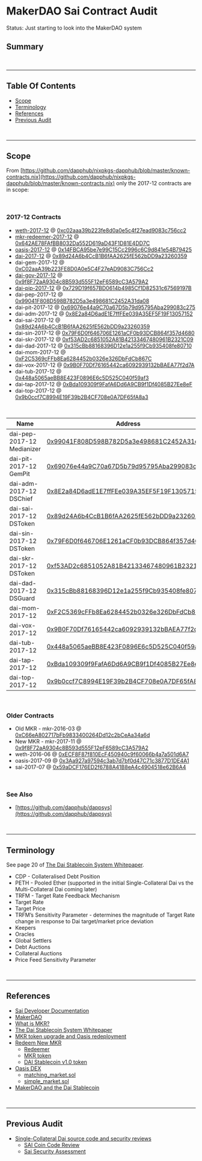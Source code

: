 # MakerDAO Sai Contract Audit

Status: Just starting to look into the MakerDAO system

## Summary

<br />

<hr />

## Table Of Contents

* [Scope](#scope)
* [Terminology](#terminology)
* [References](#references)
* [Previous Audit](#previous-audit)

<br />

<hr />

## Scope

From [https://github.com/dapphub/nixpkgs-dapphub/blob/master/known-contracts.nix](https://github.com/dapphub/nixpkgs-dapphub/blob/master/known-contracts.nix)
only the 2017-12 contracts are in scope:

<br />

### 2017-12 Contracts
* [weth-2017-12](deployed-contracts/WETH9-0xC02aaA39b223FE8D0A0e5C4F27eAD9083C756Cc2.sol) @ [0xc02aaa39b223fe8d0a0e5c4f27ead9083c756cc2](https://etherscan.io/address/0xc02aaa39b223fe8d0a0e5c4f27ead9083c756cc2#code)
* [mkr-redeemer-2017-12](deployed-contracts/Redeemer-0x642AE78FAfBB8032Da552D619aD43F1D81E4DD7C.sol) @ [0x642AE78FAfBB8032Da552D619aD43F1D81E4DD7C](https://etherscan.io/address/0x642AE78FAfBB8032Da552D619aD43F1D81E4DD7C#code)
* [oasis-2017-12](deployed-contracts/MatchingMarket-0x14FBCA95be7e99C15Cc2996c6C9d841e54B79425.sol) @ [0x14FBCA95be7e99C15Cc2996c6C9d841e54B79425](https://etherscan.io/address/0x14FBCA95be7e99C15Cc2996c6C9d841e54B79425#code)
* [dai-2017-12](DaiStableCoin-0x89d24A6b4CcB1B6fAA2625fE562bDD9a23260359.sol) @ [0x89d24A6b4CcB1B6fAA2625fE562bDD9a23260359](https://etherscan.io/address/0x89d24A6b4CcB1B6fAA2625fE562bDD9a23260359#code)
* dai-gem-2017-12 @ [0xC02aaA39b223FE8D0A0e5C4F27eAD9083C756Cc2](https://etherscan.io/address/0xC02aaA39b223FE8D0A0e5C4F27eAD9083C756Cc2#code)
* [dai-gov-2017-12](deployed-contracts/MakerToken-0x9f8F72aA9304c8B593d555F12eF6589cC3A579A2.sol) @ [0x9f8F72aA9304c8B593d555F12eF6589cC3A579A2](https://etherscan.io/address/0x9f8F72aA9304c8B593d555F12eF6589cC3A579A2#code)
* [dai-pip-2017-12](deployed-contracts/Medianizer-0x729D19f657BD0614b4985Cf1D82531c67569197B.sol) @ [0x729D19f657BD0614b4985Cf1D82531c67569197B](https://etherscan.io/address/0x729D19f657BD0614b4985Cf1D82531c67569197B#code)
* dai-pep-2017-12 @ [0x99041F808D598B782D5a3e498681C2452A31da08](https://etherscan.io/address/0x99041F808D598B782D5a3e498681C2452A31da08#code)
* dai-pit-2017-12 @ [0x69076e44a9C70a67D5b79d95795Aba299083c275](https://etherscan.io/address/0x69076e44a9C70a67D5b79d95795Aba299083c275#code)
* dai-adm-2017-12 @ [0x8E2a84D6adE1E7ffFEe039A35EF5F19F13057152](https://etherscan.io/address/0x8E2a84D6adE1E7ffFEe039A35EF5F19F13057152#code)
* dai-sai-2017-12 @ [0x89d24A6b4CcB1B6fAA2625fE562bDD9a23260359](https://etherscan.io/address/0x89d24A6b4CcB1B6fAA2625fE562bDD9a23260359#code)
* dai-sin-2017-12 @ [0x79F6D0f646706E1261aCF0b93DCB864f357d4680](https://etherscan.io/address/0x79F6D0f646706E1261aCF0b93DCB864f357d4680#code)
* dai-skr-2017-12 @ [0xf53AD2c6851052A81B42133467480961B2321C09](https://etherscan.io/address/0xf53AD2c6851052A81B42133467480961B2321C09#code)
* dai-dad-2017-12 @ [0x315cBb88168396D12e1a255f9Cb935408fe80710](https://etherscan.io/address/0x315cBb88168396D12e1a255f9Cb935408fe80710#code)
* dai-mom-2017-12 @ [0xF2C5369cFFb8Ea6284452b0326e326DbFdCb867C](https://etherscan.io/address/0xF2C5369cFFb8Ea6284452b0326e326DbFdCb867C#code)
* dai-vox-2017-12 @ [0x9B0F70Df76165442ca6092939132bBAEA77f2d7A](https://etherscan.io/address/0x9B0F70Df76165442ca6092939132bBAEA77f2d7A#code)
* dai-tub-2017-12 @ [0x448a5065aeBB8E423F0896E6c5D525C040f59af3](https://etherscan.io/address/0x448a5065aeBB8E423F0896E6c5D525C040f59af3#code)
* dai-tap-2017-12 @ [0xBda109309f9FafA6Dd6A9CB9f1Df4085B27Ee8eF](https://etherscan.io/address/0xBda109309f9FafA6Dd6A9CB9f1Df4085B27Ee8eF#code)
* dai-top-2017-12 @ [0x9b0ccf7C8994E19F39b2B4CF708e0A7DF65fA8a3](https://etherscan.io/address/0x9b0ccf7C8994E19F39b2B4CF708e0A7DF65fA8a3#code)

<br />

Name | Address | Code | JS
--- | --- | --- | ---
dai-pep-2017-12<br />Medianizer | [0x99041F808D598B782D5a3e498681C2452A31da08](https://etherscan.io/address/0x99041F808D598B782D5a3e498681C2452A31da08#code) | [MedianizerPep.sol](deployed-contracts/MedianizerPep-0x99041F808D598B782D5a3e498681C2452A31da08.sol) | [MedianizerPep.js](deployed-contracts/MedianizerPep-0x99041F808D598B782D5a3e498681C2452A31da08.js)
dai-pit-2017-12<br />GemPit | [0x69076e44a9C70a67D5b79d95795Aba299083c275](https://etherscan.io/address/0x69076e44a9C70a67D5b79d95795Aba299083c275#code) | [GemPit.sol](deployed-contracts/GemPit-0x69076e44a9C70a67D5b79d95795Aba299083c275.sol) | [GemPit.js](deployed-contracts/GemPit-0x69076e44a9C70a67D5b79d95795Aba299083c275.js)
dai-adm-2017-12<br />DSChief | [0x8E2a84D6adE1E7ffFEe039A35EF5F19F13057152](https://etherscan.io/address/0x8E2a84D6adE1E7ffFEe039A35EF5F19F13057152#code) | [DSChiefAdm.sol](deployed-contracts/DSChiefAdm-0x8E2a84D6adE1E7ffFEe039A35EF5F19F13057152.sol) | [DSChiefAdm.js](deployed-contracts/DSChiefAdm-0x8E2a84D6adE1E7ffFEe039A35EF5F19F13057152.js)
dai-sai-2017-12<br />DSToken | [0x89d24A6b4CcB1B6fAA2625fE562bDD9a23260359](https://etherscan.io/address/0x89d24A6b4CcB1B6fAA2625fE562bDD9a23260359#code) | [DSTokenSai.sol](deployed-contracts/DSTokenSai-0x89d24A6b4CcB1B6fAA2625fE562bDD9a23260359.sol) | [DSTokenSai.js](deployed-contracts/DSTokenSai-0x89d24A6b4CcB1B6fAA2625fE562bDD9a23260359.js)
dai-sin-2017-12<br />DSToken | [0x79F6D0f646706E1261aCF0b93DCB864f357d4680](https://etherscan.io/address/0x79F6D0f646706E1261aCF0b93DCB864f357d4680#code) | [DSTokenSin.sol](deployed-contracts/DSTokenSin-0x79F6D0f646706E1261aCF0b93DCB864f357d4680.sol) | [DSTokenSin.js](deployed-contracts/DSTokenSin-0x79F6D0f646706E1261aCF0b93DCB864f357d4680.js)
dai-skr-2017-12<br />DSToken | [0xf53AD2c6851052A81B42133467480961B2321C09](https://etherscan.io/address/0xf53AD2c6851052A81B42133467480961B2321C09#code) | [DSTokenSkr.sol](deployed-contracts/DSTokenSkr-0xf53AD2c6851052A81B42133467480961B2321C09.sol) | [DSTokenSkr.js](deployed-contracts/DSTokenSkr-0xf53AD2c6851052A81B42133467480961B2321C09.js)
dai-dad-2017-12<br />DSGuard | [0x315cBb88168396D12e1a255f9Cb935408fe80710](https://etherscan.io/address/0x315cBb88168396D12e1a255f9Cb935408fe80710#code) | [DSGuardDad.sol](deployed-contracts/DSGuardDad-0x315cBb88168396D12e1a255f9Cb935408fe80710.sol) | [DSGuardDad.js](deployed-contracts/DSGuardDad-0x315cBb88168396D12e1a255f9Cb935408fe80710.js)
dai-mom-2017-12 | [0xF2C5369cFFb8Ea6284452b0326e326DbFdCb867C](https://etherscan.io/address/0xF2C5369cFFb8Ea6284452b0326e326DbFdCb867C#code) | [SaiMom.sol](deployed-contracts/SaiMom-0xF2C5369cFFb8Ea6284452b0326e326DbFdCb867C.sol) | [SaiMom.js](deployed-contracts/SaiMom-0xF2C5369cFFb8Ea6284452b0326e326DbFdCb867C.js)
dai-vox-2017-12 | [0x9B0F70Df76165442ca6092939132bBAEA77f2d7A](https://etherscan.io/address/0x9B0F70Df76165442ca6092939132bBAEA77f2d7A#code) | [SaiVox.sol](deployed-contracts/SaiVox-0x9B0F70Df76165442ca6092939132bBAEA77f2d7A.sol) | [SaiVox.js](deployed-contracts/SaiVox-0x9B0F70Df76165442ca6092939132bBAEA77f2d7A.js)
dai-tub-2017-12 | [0x448a5065aeBB8E423F0896E6c5D525C040f59af3](https://etherscan.io/address/0x448a5065aeBB8E423F0896E6c5D525C040f59af3#code) | [SaiTub.sol](deployed-contracts/SaiTub-0x448a5065aeBB8E423F0896E6c5D525C040f59af3.sol) | [SaiTub.js](deployed-contracts/SaiTub-0x448a5065aeBB8E423F0896E6c5D525C040f59af3.js)
dai-tap-2017-12 | [0xBda109309f9FafA6Dd6A9CB9f1Df4085B27Ee8eF](https://etherscan.io/address/0xBda109309f9FafA6Dd6A9CB9f1Df4085B27Ee8eF#code) | [SaiTap.sol](deployed-contracts/SaiTap-0xBda109309f9FafA6Dd6A9CB9f1Df4085B27Ee8eF.sol) | [SaiTap.js](deployed-contracts/SaiTap-0xBda109309f9FafA6Dd6A9CB9f1Df4085B27Ee8eF.js)
dai-top-2017-12 | [0x9b0ccf7C8994E19F39b2B4CF708e0A7DF65fA8a3](https://etherscan.io/address/0x9b0ccf7C8994E19F39b2B4CF708e0A7DF65fA8a3#code) | [SaiTop.sol](deployed-contracts/SaiTop-0x9b0ccf7C8994E19F39b2B4CF708e0A7DF65fA8a3.sol) | [SaiTop.js](deployed-contracts/SaiTop-0x9b0ccf7C8994E19F39b2B4CF708e0A7DF65fA8a3.js)

<br />

### Older Contracts
* Old MKR - mkr-2016-03 @ [0xC66eA802717bFb9833400264Dd12c2bCeAa34a6d](https://etherscan.io/address/0xC66eA802717bFb9833400264Dd12c2bCeAa34a6d#code)
* New MKR - mkr-2017-11 @ [0x9f8F72aA9304c8B593d555F12eF6589cC3A579A2](https://etherscan.io/address/0x9f8F72aA9304c8B593d555F12eF6589cC3A579A2#code)
* weth-2016-06 @ [0xECF8F87f810EcF450940c9f60066b4a7a501d6A7](https://etherscan.io/address/0xECF8F87f810EcF450940c9f60066b4a7a501d6A7#code)
* oasis-2017-09 @ [0x3Aa927a97594c3ab7d7bf0d47C71c3877D1DE4A1](https://etherscan.io/address/0x3Aa927a97594c3ab7d7bf0d47C71c3877D1DE4A1#code)
* sai-2017-07 @ [0x59aDCF176ED2f6788A41B8eA4c4904518e62B6A4](https://etherscan.io/address/0x59aDCF176ED2f6788A41B8eA4c4904518e62B6A4#code)

<br />

### See Also

* [https://github.com/dapphub/dappsys](https://github.com/dapphub/dappsys)

<br />

<hr />

## Terminology

See page 20 of [The Dai Stablecoin System Whitepaper](https://makerdao.com/whitepaper/DaiDec17WP.pdf).

* CDP - Collateralised Debt Position
* PETH - Pooled Ether (supported in the initial Single-Collateral Dai vs the Multi-Collateral Dai coming later)
* TRFM - Target Rate Feedback Mechanism
* Target Rate
* Target Price
* TRFM’s Sensitivity Parameter - determines the magnitude of Target Rate change in response to Dai target/market price deviation
* Keepers
* Oracles
* Global Settlers
* Debt Auctions
* Collateral Auctions
* Price Feed Sensitivity Parameter

<br />

<hr />

## References

* [Sai Developer Documentation](../DEVELOPING.md)
* [MakerDAO](https://makerdao.com/)
* [What is MKR?](https://medium.com/@MakerDAO/what-is-mkr-e6915d5ca1b3)
* [The Dai Stablecoin System Whitepaper](https://makerdao.com/whitepaper/DaiDec17WP.pdf)
* [MKR token upgrade and Oasis redeployment](https://medium.com/@MakerDAO/mkr-token-upgrade-and-oasis-redeployment-2445482437d6)
* [Redeem New MKR](https://makerdao.com/redeem/)
  * [Redeemer](https://etherscan.io/address/0x642ae78fafbb8032da552d619ad43f1d81e4dd7c#code)
  * [MKR token](https://etherscan.io/address/0x9f8F72aA9304c8B593d555F12eF6589cC3A579A2#code)
  * [DAI Stablecoin v1.0 token](https://etherscan.io/address/0x89d24A6b4CcB1B6fAA2625fE562bDD9a23260359#code)
* [Oasis DEX](https://oasisdex.com/)
  * [matching_market.sol](https://github.com/makerdao/maker-otc/blob/master/src/matching_market.sol)
  * [simple_market.sol](https://github.com/makerdao/maker-otc/blob/master/src/simple_market.sol)
* [MakerDAO and the Dai Stablecoin](https://www.youtube.com/watch?v=ybMFi5UseEs)

<br />

<hr />

## Previous Audit

* [Single-Collateral Dai source code and security reviews](https://medium.com/@MakerDAO/single-collateral-dai-source-code-and-security-reviews-523e1a01a3c8)
  * [SAI Coin Code Review](previous-audit/SAICoinCode_Review_v1_3.pdf)
  * [Sai Security Assessment](previous-audit/Sai_Final_Report.pdf)
